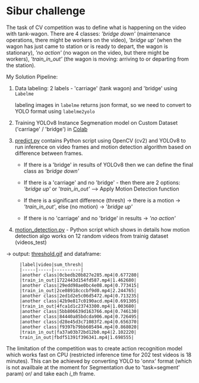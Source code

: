 # Sibur challenge
The task of CV competition was to define what is happening on the video with tank-wagon. There are 4 classes: _'bridge down'_ (maintenance operations, there might be workers on the video), _'bridge up'_ (when the wagon has just came to station or is ready to depart, the wagon is stationary), _'no action'_ (no wagon on the video, but there might be workers), _'train_in_out'_ (the wagon is moving: arriving to or departing from the station).

My Solution Pipeline:
1) Data labeling: 2 labels -  'carriage' (tank wagon) and 'bridge' using `Labelme`

   labeling images in `labelme` returns json format, so we need to convert to YOLO format using `labelme2yolo`
2) Training YOLOv8 Instance Segmenation model on Custom Dataset ('carriage' / 'bridge') in [Colab](Training_segmentation.ipynb)
3) [predict.py](https://github.com/hydrangea3000/Sibur_challenge/blob/main/predict.py) contains  Python script using OpenCV (cv2) and YOLOv8 to run inference on video frames and  motion detection algorithm based on difference between frames.

   - If there is a 'bridge' in results of YOLOv8 then we can define the final class as _'bridge down'_
 
   - If there is a 'carriage' and no 'bridge' - then there are 2 options: _'bridge up'_ or '_train_in_out'_ --> Apply  Motion Detection function
 
   - If there is a significant difference (thresh) -> there is a motion -> _'train_in_out'_, else (no motion) -> '_bridge up'_
 
   - If there is no 'carriage' and no 'bridge' in results -> _'no action'_
4) [motion_detection.py]() - Python script which shows in details how motion detection algo works on 12 random videos from trainig dataset (videos_test)

-> output: [threshold.gif]() and dataframe:

         |label|video|sum_thresh|
         |-----|-----|----------|
         |another class|0cbedb20b827e285.mp4|0.677280|
         |train_in_out|1722443d154fd587.mp4|1.462680|
         |another class|29edd98ae0bc4e08.mp4|0.773415|
         |train_in_out|2ce08918cccbf9d0.mp4|2.244765|
         |another class|2ed1d2e5c06d5472.mp4|0.713235|
         |another class|42b9e817c0190acd.mp4|0.691305|
         |train_in_out|4fca1d1c23743300.mp4|1.003680|
         |another class|5bb806639d163766.mp4|0.746130|
         |another class|84440a85bdcda906.mp4|0.726495|
         |another class|d28e45d3c71083f2.mp4|0.656370|
         |another class|f9397b79bb605494.mp4|0.868020|
         |train_in_out|fa37a03b72bd12b0.mp4|2.102220|
         train_in_out|fbdf51391f396341.mp4|1.698555|
         

   
   

The limitation of the competition was to create action recognition model which works fast on CPU (restricted inference time for 202 test videos is 18 minutes). This can be achieved by converting YOLO to 'onnx' format (which is not availbale at the moment for Segmentation due to 'task=segment' param) or/ and take each _i_th_ frame.
